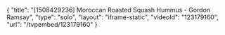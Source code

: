 {
    "title": "[1508429236] Moroccan Roasted Squash Hummus - Gordon Ramsay",
    "type": "solo",
    "layout": "iframe-static",
    "videoId": "123179160",
    "url": "\/tvpembed\/123179160"
}